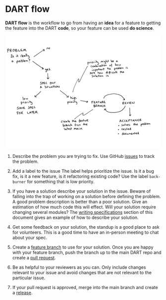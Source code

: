 # DART flow

**DART flow** is the workflow to go from having an **idea** for a
feature to getting the feature into the DART **code**, so your feature
can be used **do science**.

![dart-flow](./images/dart-flow-pic.jpg)

1. Describe the problem you are trying to fix. Use GitHub
   [issues](./issues.md) to track the problem. 

2. Add a label to the issue The label helps prioritize the issue. Is it
   a bug fix, is it a new feature, is it refactoring existing code? Use
   the label `back-burner` for something that is low priority.

3. If you have a solution describe your solution in the issue. Beware of
   falling into the trap of working on a solution before defining the problem.
   A good problem description is better than a poor solution.
   Give an estimation of how much code this will effect. Will your solution require changing several
   modules? The [writing specifications](./example-spec.md) section of 
   this document gives an example of how to describe your solution.

4. Get some feedback on your solution, the standup is a good place to
   ask for volunteers. This is a good time to have an in-person meeting
   to chat about your spec.

5. Create a [feature branch](./feature-branch.md) to use for your 
   solution. Once you are happy with your
   feature branch, push the branch up to the main DART repo and create
   a [pull request](./pull_request.md).

6. Be as helpful to your reviewers as you can. Only include changes
   relevant to your issue and avoid changes that are not relevant to
   the particular issue.

7. If your pull request is approved, merge into the main branch and
   create a [release](./releases.md).
